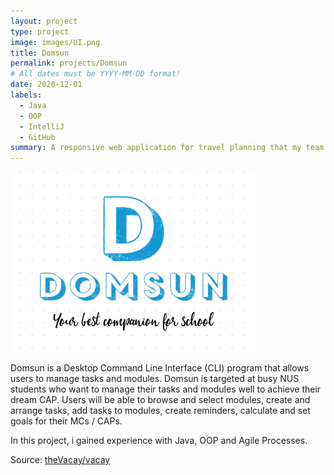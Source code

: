 ```yaml
---
layout: project
type: project
image: images/UI.png
title: Domsun
permalink: projects/Domsun
# All dates must be YYYY-MM-DD format!
date: 2020-12-01
labels:
  - Java
  - OOP
  - IntelliJ
  - GitHub
summary: A responsive web application for travel planning that my team developed in ICS 415.
---
```


<img class="ui medium right floated rounded image" src="../images/Logo.PNG">

Domsun is a Desktop Command Line Interface (CLI) program that allows users to manage tasks and modules.
Domsun is targeted at busy NUS students who want to manage their tasks and modules well to achieve their dream CAP.
Users will be able to browse and select modules, create and arrange tasks, add tasks to modules,
create reminders, calculate and set goals for their MCs / CAPs.

In this project, i gained experience with Java, OOP and Agile Processes. 

Source: <a href="https://github.com/theVacay/vacay"><i class="large github icon"></i>theVacay/vacay</a>